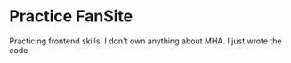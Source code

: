 # Practice FanSite
 Practicing frontend skills. I don't own anything about MHA. I just wrote the code

